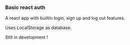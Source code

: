 ### Basic react auth

A react app with builtin login, sign up and log out features.

Uses LocalStorage as database.

Still in development ! 
